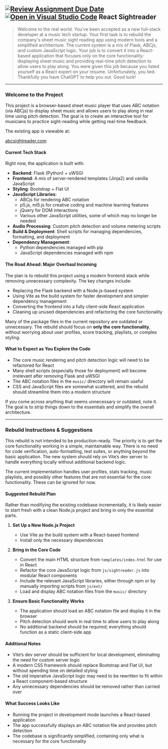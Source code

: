 [![Review Assignment Due Date](https://classroom.github.com/assets/deadline-readme-button-22041afd0340ce965d47ae6ef1cefeee28c7c493a6346c4f15d667ab976d596c.svg)](https://classroom.github.com/a/vAeyM3iT)
[![Open in Visual Studio Code](https://classroom.github.com/assets/open-in-vscode-2e0aaae1b6195c2367325f4f02e2d04e9abb55f0b24a779b69b11b9e10269abc.svg)](https://classroom.github.com/online_ide?assignment_repo_id=18125468&assignment_repo_type=AssignmentRepo)
React Sightreader
---

> Welcome to the real world. You've been accepted as a new full-stack developer at a music tech startup. 
> Your first task is to rebuild the company's sheet music sight reading app using modern tools and a simplified architecture. The current system is a mix of Flask, ABCjs, and custom JavaScript logic.
> Your job is to convert it into a React-based application that focuses only on the core functionality: displaying sheet music and providing real-time pitch detection to allow users to play along.
> You were given this job because you listed yourself as a React expert on your resume.
> Unfortunately, you lied.
> Thankfully you have ChatGPT to help you out.
> Good luck!

---

### Welcome to the Project  

This project is a browser-based sheet music player that uses ABC notation (via ABCjs) to display sheet music and allows users to play along in real time using pitch detection. The goal is to create an interactive tool for musicians to practice sight-reading while getting real-time feedback.

The existing app is viewable at: 

   [abcsightreader.com](https://abcsightreader.com/)

#### Current Tech Stack  
Right now, the application is built with:  

- **Backend**: Flask (Python) + uWSGI  
- **Frontend**: A mix of server-rendered templates (Jinja2) and vanilla JavaScript  
- **Styling**: Bootstrap + Flat UI  
- **JavaScript Libraries**:  
  - ABCjs for rendering ABC notation  
  - p5.js, ml5.js for creative coding and machine learning features  
  - jQuery for DOM interactions  
  - Various other JavaScript utilities, some of which may no longer be needed  
- **Audio Processing**: Custom pitch detection and volume metering scripts  
- **Build & Deployment**: Shell scripts for managing dependencies, formatting, and deployment  
- **Dependency Management**:  
  - Python dependencies managed with pip  
  - JavaScript dependencies managed with npm

#### The Road Ahead: Major Overhaul Incoming  
The plan is to rebuild this project using a modern frontend stack while removing unnecessary complexity. The key changes include:  

- Replacing the Flask backend with a Node.js-based system  
- Using Vite as the build system for faster development and simpler dependency management  
- Converting the frontend into a fully client-side React application  
- Cleaning up unused dependencies and refactoring the core functionality  

Many of the package files in the current repository are outdated or unnecessary. The rebuild should focus on **only the core functionality**, without worrying about user profiles, score tracking, playlists, or complex styling.  

#### What to Expect as You Explore the Code  
- The core music rendering and pitch detection logic will need to be refactored for React  
- Many shell scripts (especially those for deployment) will become irrelevant after removing Flask and uWSGI  
- The ABC notation files in the `music/` directory will remain useful  
- CSS and JavaScript files are somewhat scattered, and the rebuild should streamline them into a modern structure  

If you come across anything that seems unnecessary or outdated, note it. The goal is to strip things down to the essentials and simplify the overall architecture.  

---

### Rebuild Instructions & Suggestions  

This rebuild is not intended to be production-ready. The priority is to get the core functionality working in a simple, maintainable way. There is no need for code verification, auto-formatting, test suites, or anything beyond the basic application. The new system should rely on Vite’s dev server to handle everything locally without additional backend logic.

The current implementation handles user profiles, stats tracking, music playlists, and possibly other features that are not essential for the core functionality. These can be ignored for now.

#### Suggested Rebuild Plan  

Rather than modifying the existing codebase incrementally, it is likely easier to start fresh with a clean Node.js project and bring in only the essential parts.  

1. **Set Up a New Node.js Project**  
   - Use Vite as the build system with a React-based frontend  
   - Install only the necessary dependencies  

2. **Bring in the Core Code**  
   - Convert the main HTML structure from `templates/index.html` for use in React
   - Refactor the core JavaScript logic from `js/sightreader.js` into modular React components
   - Include the relevant JavaScript libraries, either through npm or by manually importing scripts from `js/ext/`  
   - Load and display ABC notation files from the `music/` directory  

3. **Ensure Basic Functionality Works**  
   - The application should load an ABC notation file and display it in the browser  
   - Pitch detection should work in real time to allow users to play along  
   - No additional backend should be required; everything should function as a static client-side app  

#### Additional Notes  
- Vite’s dev server should be sufficient for local development, eliminating the need for custom server logic  
- A modern CSS framework should replace Bootstrap and Flat UI, but without spending time on detailed styling  
- The old imperative JavaScript logic may need to be rewritten to fit within a React component-based structure  
- Any unnecessary dependencies should be removed rather than carried over  

#### What Success Looks Like  
- Running the project in development mode launches a React-based application  
- The app successfully displays an ABC notation file and provides pitch detection  
- The codebase is significantly simplified, containing only what is necessary for the core functionality  
